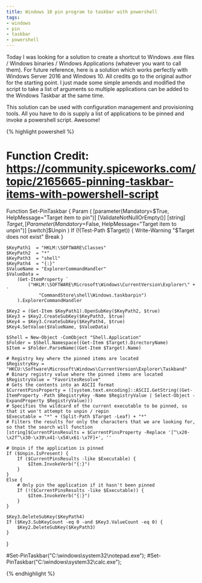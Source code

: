 ```yaml
---
title: Windows 10 pin program to taskbar with powershell
tags:
- windows
- pin
- taskbar
- powershell
---
```


Today I was looking for a solution to create a shortcut to Windows .exe files / Windows binaries / Windows Applications (whatever you want to call them). For future reference, here is a solution which works perfectly with Windows Server 2016 and Windows 10. All credits go to the original author for the starting point. I just made some simple amends and modified the script to take a list of arguments so multiple applications can be added to the Windows Taskbar at the same time.

This solution can be used with configuration management and provisioning tools. All you have to do is supply a list of applications to be pinned and invoke a powershell script. Awesome!

<!--more-->

{% highlight powershell %}

# Function Credit: https://community.spiceworks.com/topic/2165665-pinning-taskbar-items-with-powershell-script
Function Set-PinTaskbar {
    Param (
        [parameter(Mandatory=$True, HelpMessage="Target item to pin")]
        [ValidateNotNullOrEmpty()]
        [string] $Target
        ,
        [Parameter(Mandatory=$False, HelpMessage="Target item to unpin")]
        [switch]$Unpin
    )
    If (!(Test-Path $Target)) {
        Write-Warning "$Target does not exist"
        Break
    }

    $KeyPath1  = "HKLM:\SOFTWARE\Classes"
    $KeyPath2  = "*"
    $KeyPath3  = "shell"
    $KeyPath4  = "{:}"
    $ValueName = "ExplorerCommandHandler"
    $ValueData =
        (Get-ItemProperty `
            ("HKLM:\SOFTWARE\Microsoft\Windows\CurrentVersion\Explorer\" + `
                "CommandStore\shell\Windows.taskbarpin")
        ).ExplorerCommandHandler

    $Key2 = (Get-Item $KeyPath1).OpenSubKey($KeyPath2, $true)
    $Key3 = $Key2.CreateSubKey($KeyPath3, $true)
    $Key4 = $Key3.CreateSubKey($KeyPath4, $true)
    $Key4.SetValue($ValueName, $ValueData)

    $Shell = New-Object -ComObject "Shell.Application"
    $Folder = $Shell.Namespace((Get-Item $Target).DirectoryName)
    $Item = $Folder.ParseName((Get-Item $Target).Name)

    # Registry key where the pinned items are located
    $RegistryKey = "HKCU:\Software\Microsoft\Windows\CurrentVersion\Explorer\Taskband"
    # Binary registry value where the pinned items are located
    $RegistryValue = "FavoritesResolve"
    # Gets the contents into an ASCII format
    $CurrentPinsProperty = ([system.text.encoding]::ASCII.GetString((Get-ItemProperty -Path $RegistryKey -Name $RegistryValue | Select-Object -ExpandProperty $RegistryValue)))
    # Specifies the wildcard of the current executable to be pinned, so that it won't attempt to unpin / repin
    $Executable = "*" + (Split-Path $Target -Leaf) + "*"
    # Filters the results for only the characters that we are looking for, so that the search will function
    [string]$CurrentPinsResults = $CurrentPinsProperty -Replace '[^\x20-\x2f^\x30-\x39\x41-\x5A\x61-\x7F]+', ''

    # Unpin if the application is pinned
    If ($Unpin.IsPresent) {
        If ($CurrentPinsResults -like $Executable) {
            $Item.InvokeVerb("{:}")
        }
    }
    Else {
        # Only pin the application if it hasn't been pinned
        If (!($CurrentPinsResults -like $Executable)) {
            $Item.InvokeVerb("{:}")
        }
    }
    
    $Key3.DeleteSubKey($KeyPath4)
    If ($Key3.SubKeyCount -eq 0 -and $Key3.ValueCount -eq 0) {
        $Key2.DeleteSubKey($KeyPath3)
    }
}

#Set-PinTaskbar("C:\windows\system32\notepad.exe");
#Set-PinTaskbar("C:\windows\system32\calc.exe");

{% endhighlight %}